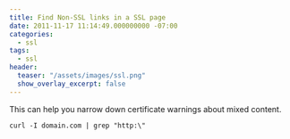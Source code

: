 ```yaml
---
title: Find Non-SSL links in a SSL page
date: 2011-11-17 11:14:49.000000000 -07:00
categories:
  - ssl
tags:
  - ssl
header:
  teaser: "/assets/images/ssl.png"
  show_overlay_excerpt: false
---
```

This can help you narrow down certificate warnings about mixed content.
```shell
curl -I domain.com | grep "http:\"
```
